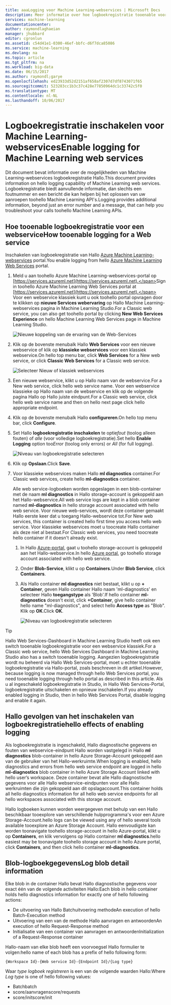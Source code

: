 ```yaml
---
title: aaaLogging voor Machine Learning-webservices | Microsoft Docs
description: Meer informatie over hoe logboekregistratie tooenable voor Machine Learning-webservices. Logboekregistratie biedt aanvullende informatie toohelp oplossen Hallo API's.
services: machine-learning
documentationcenter: 
author: raymondlaghaeian
manager: jhubbard
editor: cgronlun
ms.assetid: c54d41e1-0300-46ef-bbfc-d6f7dca85086
ms.service: machine-learning
ms.devlang: na
ms.topic: article
ms.tgt_pltfrm: na
ms.workload: big-data
ms.date: 06/15/2017
ms.author: raymondl;garye
ms.openlocfilehash: ed23933d52d2151af658af2307d7df8743071f65
ms.sourcegitcommit: 523283cc1b3c37c428e77850964dc1c33742c5f0
ms.translationtype: MT
ms.contentlocale: nl-NL
ms.lasthandoff: 10/06/2017
---
```

# <a name="enable-logging-for-machine-learning-web-services"></a><span data-ttu-id="58917-104">Logboekregistratie inschakelen voor Machine Learning-webservices</span><span class="sxs-lookup"><span data-stu-id="58917-104">Enable logging for Machine Learning web services</span></span>
<span data-ttu-id="58917-105">Dit document bevat informatie over de mogelijkheden van Machine Learning-webservices logboekregistratie Hallo.</span><span class="sxs-lookup"><span data-stu-id="58917-105">This document provides information on hello logging capability of Machine Learning web services.</span></span> <span data-ttu-id="58917-106">Logboekregistratie biedt aanvullende informatie, dan slechts een foutnummer en een bericht die kan helpen bij het oplossen van uw aanroepen toohello Machine Learning API's.</span><span class="sxs-lookup"><span data-stu-id="58917-106">Logging provides additional information, beyond just an error number and a message, that can help you troubleshoot your calls toohello Machine Learning APIs.</span></span>  

## <a name="how-tooenable-logging-for-a-web-service"></a><span data-ttu-id="58917-107">Hoe tooenable logboekregistratie voor een webservice</span><span class="sxs-lookup"><span data-stu-id="58917-107">How tooenable logging for a Web service</span></span>

<span data-ttu-id="58917-108">Inschakelen van logboekregistratie van Hallo [Azure Machine Learning-webservices](https://services.azureml.net) portal.</span><span class="sxs-lookup"><span data-stu-id="58917-108">You enable logging from hello [Azure Machine Learning Web Services](https://services.azureml.net) portal.</span></span> 

1. <span data-ttu-id="58917-109">Meld u aan toohello Azure Machine Learning-webservices-portal op [https://services.azureml.net](https://services.azureml.net).</span><span class="sxs-lookup"><span data-stu-id="58917-109">Sign in toohello Azure Machine Learning Web Services portal at [https://services.azureml.net](https://services.azureml.net).</span></span> <span data-ttu-id="58917-110">Voor een webservice klassiek kunt u ook toohello portal opvragen door te klikken op **nieuwe Services webervaring** op Hallo Machine Learning-webservices pagina in Machine Learning Studio.</span><span class="sxs-lookup"><span data-stu-id="58917-110">For a Classic web service, you can also get toohello portal by clicking **New Web Services Experience** on hello Machine Learning Web Services page in Machine Learning Studio.</span></span>

   ![Nieuwe koppeling van de ervaring van de Web-Services](media/machine-learning-web-services-logging/new-web-services-experience-link.png)

2. <span data-ttu-id="58917-112">Klik op de bovenste menubalk Hallo **Web Services** voor een nieuwe webservice of klik op **klassieke webservices** voor een klassiek webservice.</span><span class="sxs-lookup"><span data-stu-id="58917-112">On hello top menu bar, click **Web Services** for a New web service, or click **Classic Web Services** for a Classic web service.</span></span>

   ![Selecteer Nieuw of klassiek webservices](media/machine-learning-web-services-logging/select-web-service.png)

3. <span data-ttu-id="58917-114">Een nieuwe webservice, klikt u op Hallo naam van de webservice.</span><span class="sxs-lookup"><span data-stu-id="58917-114">For a New web service, click hello web service name.</span></span> <span data-ttu-id="58917-115">Voor een webservice klassieke op Hallo naam van de webservice en klik op de volgende pagina Hallo op Hallo juiste eindpunt.</span><span class="sxs-lookup"><span data-stu-id="58917-115">For a Classic web service, click hello web service name and then on hello next page click hello appropriate endpoint.</span></span>

4. <span data-ttu-id="58917-116">Klik op de bovenste menubalk Hallo **configureren**.</span><span class="sxs-lookup"><span data-stu-id="58917-116">On hello top menu bar, click **Configure**.</span></span>

5. <span data-ttu-id="58917-117">Set Hallo **logboekregistratie inschakelen** te optie*fout* (toolog alleen fouten) of *alle* (voor volledige logboekregistratie).</span><span class="sxs-lookup"><span data-stu-id="58917-117">Set hello **Enable Logging** option too*Error* (toolog only errors) or *All* (for full logging).</span></span>

   ![Niveau van logboekregistratie selecteren](media/machine-learning-web-services-logging/enable-logging.png)

6. <span data-ttu-id="58917-119">Klik op **Opslaan**.</span><span class="sxs-lookup"><span data-stu-id="58917-119">Click **Save**.</span></span>

7. <span data-ttu-id="58917-120">Voor klassieke webservices maken Hallo **ml diagnostics** container.</span><span class="sxs-lookup"><span data-stu-id="58917-120">For Classic web services, create hello **ml-diagnostics** container.</span></span>

   <span data-ttu-id="58917-121">Alle web service-logboeken worden opgeslagen in een blob-container met de naam **ml diagnostics** in Hallo storage-account is gekoppeld aan het Hallo-webservice.</span><span class="sxs-lookup"><span data-stu-id="58917-121">All web service logs are kept in a blob container named **ml-diagnostics** in hello storage account associated with hello web service.</span></span> <span data-ttu-id="58917-122">Voor nieuwe web-services, wordt deze container gemaakt Hallo eerste keer dat u toegang Hallo-webservice tot.</span><span class="sxs-lookup"><span data-stu-id="58917-122">For New web services, this container is created hello first time you access hello web service.</span></span> <span data-ttu-id="58917-123">Voor klassieke webservices moet u toocreate Hallo container als deze niet al bestaat.</span><span class="sxs-lookup"><span data-stu-id="58917-123">For Classic web services, you need toocreate hello container if it doesn't already exist.</span></span> 

   1. <span data-ttu-id="58917-124">In Hallo [Azure-portal](https://portal.azure.com), gaat u toohello storage-account is gekoppeld aan het Hallo-webservice.</span><span class="sxs-lookup"><span data-stu-id="58917-124">In hello [Azure portal](https://portal.azure.com), go toohello storage account associated with hello web service.</span></span>

   2. <span data-ttu-id="58917-125">Onder **Blob-Service**, klikt u op **Containers**.</span><span class="sxs-lookup"><span data-stu-id="58917-125">Under **Blob Service**, click **Containers**.</span></span>

   3. <span data-ttu-id="58917-126">Als Hallo container **ml diagnostics** niet bestaat, klikt u op **+ Container**, geven Hallo container Hallo naam 'ml-diagnostics' en selecteer Hallo **toegangstype** als 'Blob'.</span><span class="sxs-lookup"><span data-stu-id="58917-126">If hello container **ml-diagnostics** doesn't exist, click **+Container**, give hello container hello name "ml-diagnostics", and select hello **Access type** as "Blob".</span></span> <span data-ttu-id="58917-127">Klik op **OK**.</span><span class="sxs-lookup"><span data-stu-id="58917-127">Click **OK**.</span></span>

      ![Niveau van logboekregistratie selecteren](media/machine-learning-web-services-logging/create-ml-diagnostics-container.png)

> [!TIP]
>
> <span data-ttu-id="58917-129">Hallo Web Services-Dashboard in Machine Learning Studio heeft ook een switch tooenable logboekregistratie voor een webservice klassiek.</span><span class="sxs-lookup"><span data-stu-id="58917-129">For a Classic web service, hello Web Services Dashboard in Machine Learning Studio also has a switch tooenable logging.</span></span> <span data-ttu-id="58917-130">Aangezien logboekregistratie wordt nu beheerd via Hallo Web Services-portal, moet u echter tooenable logboekregistratie via Hallo-portal, zoals beschreven in dit artikel.</span><span class="sxs-lookup"><span data-stu-id="58917-130">However, because logging is now managed through hello Web Services portal, you need tooenable logging through hello portal as described in this article.</span></span> <span data-ttu-id="58917-131">Als u al ingeschakeld logboekregistratie in Studio, in Hallo Web Services-Portal, logboekregistratie uitschakelen en opnieuw inschakelen.</span><span class="sxs-lookup"><span data-stu-id="58917-131">If you already enabled logging in Studio, then in hello Web Services Portal, disable logging and enable it again.</span></span>


## <a name="hello-effects-of-enabling-logging"></a><span data-ttu-id="58917-132">Hallo gevolgen van het inschakelen van logboekregistratie</span><span class="sxs-lookup"><span data-stu-id="58917-132">hello effects of enabling logging</span></span>
<span data-ttu-id="58917-133">Als logboekregistratie is ingeschakeld, Hallo diagnostische gegevens en fouten van webservice-eindpunt Hallo worden vastgelegd in Hallo **ml diagnostics** blob-container in hello Azure Storage-Account gekoppeld aan van de gebruiker van het Hallo-werkruimte.</span><span class="sxs-lookup"><span data-stu-id="58917-133">When logging is enabled, hello diagnostics and errors from hello web service endpoint are logged in hello **ml-diagnostics** blob container in hello Azure Storage Account linked with hello user’s workspace.</span></span> <span data-ttu-id="58917-134">Deze container bevat alle Hallo diagnostische gegevens voor alle Hallo webservice-eindpunten voor alle Hallo werkruimten die zijn gekoppeld aan dit opslagaccount.</span><span class="sxs-lookup"><span data-stu-id="58917-134">This container holds all hello diagnostics information for all hello web service endpoints for all hello workspaces associated with this storage account.</span></span>

<span data-ttu-id="58917-135">Hallo logboeken kunnen worden weergegeven met behulp van een Hallo beschikbaar tooexplore van verschillende hulpprogramma's voor een Azure Storage-Account.</span><span class="sxs-lookup"><span data-stu-id="58917-135">hello logs can be viewed using any of hello several tools available tooexplore an Azure Storage Account.</span></span> <span data-ttu-id="58917-136">Hallo eenvoudigste kan worden toonavigate toohello storage-account in hello Azure-portal, klikt u op **Containers**, en klik vervolgens op Hallo container **ml diagnostics**.</span><span class="sxs-lookup"><span data-stu-id="58917-136">hello easiest may be toonavigate toohello storage account in hello Azure portal, click **Containers**, and then click hello container **ml-diagnostics**.</span></span>  

## <a name="log-blob-detail-information"></a><span data-ttu-id="58917-137">Blob-logboekgegevens</span><span class="sxs-lookup"><span data-stu-id="58917-137">Log blob detail information</span></span>
<span data-ttu-id="58917-138">Elke blob in de container Hallo bevat Hallo diagnostische gegevens voor exact één van de volgende activiteiten Hallo:</span><span class="sxs-lookup"><span data-stu-id="58917-138">Each blob in hello container holds hello diagnostics information for exactly one of hello following actions:</span></span>

* <span data-ttu-id="58917-139">De uitvoering van Hallo Batchuitvoering methode</span><span class="sxs-lookup"><span data-stu-id="58917-139">An execution of hello Batch-Execution method</span></span>  
* <span data-ttu-id="58917-140">Uitvoering van een van de methode Hallo aanvragen en antwoorden</span><span class="sxs-lookup"><span data-stu-id="58917-140">An execution of hello Request-Response method</span></span>  
* <span data-ttu-id="58917-141">Initialisatie van een container van aanvragen en antwoorden</span><span class="sxs-lookup"><span data-stu-id="58917-141">Initialization of a Request-Response container</span></span>

<span data-ttu-id="58917-142">Hallo-naam van elke blob heeft een voorvoegsel Hallo formulier te volgen:</span><span class="sxs-lookup"><span data-stu-id="58917-142">hello name of each blob has a prefix of hello following form:</span></span> 


`{Workspace Id}-{Web service Id}-{Endpoint Id}/{Log type}`


<span data-ttu-id="58917-143">Waar _type logboek registreren_ is een van de volgende waarden Hallo:</span><span class="sxs-lookup"><span data-stu-id="58917-143">Where _Log type_ is one of hello following values:</span></span>  

* <span data-ttu-id="58917-144">Batch</span><span class="sxs-lookup"><span data-stu-id="58917-144">batch</span></span>  
* <span data-ttu-id="58917-145">score/aanvragen</span><span class="sxs-lookup"><span data-stu-id="58917-145">score/requests</span></span>  
* <span data-ttu-id="58917-146">score/init</span><span class="sxs-lookup"><span data-stu-id="58917-146">score/init</span></span>  

